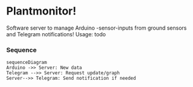 # Plantmonitor!
Software server to manage Arduino -sensor-inputs from ground sensors and Telegram notifications!
Usage:
todo




### Sequence
```mermaid
sequenceDiagram
Arduino ->> Server: New data
Telegram -->> Server: Request update/graph
Server-->> Telegram: Send notification if needed
 
``` 